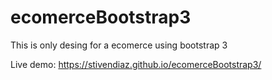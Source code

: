 # ecomerceBootstrap3
This is only desing for a ecomerce using bootstrap 3

Live demo: https://stivendiaz.github.io/ecomerceBootstrap3/
